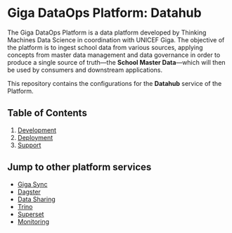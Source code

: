 # Giga DataOps Platform: Datahub

The Giga DataOps Platform is a data platform developed by Thinking Machines Data Science
in coordination with UNICEF Giga. The objective of the platform is to ingest school data
from various sources, applying concepts from master data management and data governance
in order to produce a single source of truth—the **School Master Data**—which will then
be used by consumers and downstream applications.

This repository contains the configurations for the **Datahub** service of the Platform.

## Table of Contents

1. [Development](development.md)
2. [Deployment](deployment.md)
3. [Support](support.md)

## Jump to other platform services

- [Giga Sync](https://github.com/unicef/giga-data-ingestion)
- [Dagster](https://github.com/unicef/giga-dagster)
- [Data Sharing](https://github.com/unicef/giga-data-sharing)
- [Trino](https://github.com/unicef/giga-trino)
- [Superset](https://github.com/unicef/giga-superset)
- [Monitoring](https://github.com/unicef/giga-monitoring)
